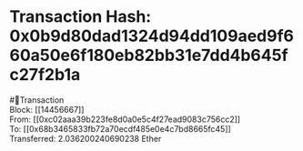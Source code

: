
Transaction Hash: 0x0b9d80dad1324d94dd109aed9f660a50e6f180eb82bb31e7dd4b645fc27f2b1a
====================================================================================
  
#💸Transaction  
Block: [[14456667]]  
From: [[0xc02aaa39b223fe8d0a0e5c4f27ead9083c756cc2]]  
To: [[0x68b3465833fb72a70ecdf485e0e4c7bd8665fc45]]  
Transferred: 2.036200240690238 Ether